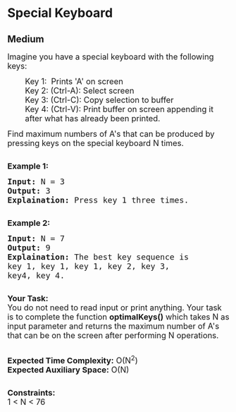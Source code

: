 # Special Keyboard
## Medium
<div class="problems_problem_content__Xm_eO"><p><span style="font-size:18px">Imagine you have a special keyboard with the following keys:&nbsp;</span></p>

<p style="margin-left:40px"><span style="font-size:18px">Key 1: &nbsp;Prints 'A' on screen<br>
Key 2: (Ctrl-A): Select screen<br>
Key 3: (Ctrl-C): Copy selection to buffer<br>
Key 4: (Ctrl-V): Print buffer on screen appending it after what has already been printed. </span></p>

<p><span style="font-size:18px">Find maximum numbers of A's that can be produced by pressing keys on the special keyboard N times.&nbsp;</span></p>

<p><br>
<strong><span style="font-size:18px">Example 1:</span></strong></p>

<pre><span style="font-size:18px"><strong>Input:</strong> N = 3
<strong>Output:</strong> 3
<strong>Explaination:</strong> Press key 1 three times.</span></pre>

<p><br>
<strong><span style="font-size:18px">Example 2:</span></strong></p>

<pre><span style="font-size:18px"><strong>Input:</strong> N = 7
<strong>Output:</strong> 9
<strong>Explaination:</strong> The best key sequence is 
key 1, key 1, key 1, key 2, key 3,
key4, key 4.</span></pre>

<p><br>
<span style="font-size:18px"><strong>Your Task:</strong><br>
You do not need to read input or print anything. Your task is to complete the function <strong>optimalKeys()</strong> which takes N as input parameter and returns the maximum number of A's that can be on the screen after performing N operations.</span></p>

<p><br>
<span style="font-size:18px"><strong>Expected Time Complexity:</strong> O(N<sup>2</sup>)<br>
<strong>Expected Auxiliary Space:</strong> O(N)</span></p>

<p><br>
<span style="font-size:18px"><strong>Constraints:</strong><br>
1 &lt; N &lt; 76</span></p>
</div>